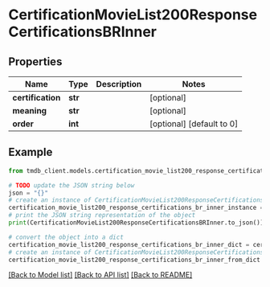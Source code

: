 # CertificationMovieList200ResponseCertificationsBRInner


## Properties

Name | Type | Description | Notes
------------ | ------------- | ------------- | -------------
**certification** | **str** |  | [optional] 
**meaning** | **str** |  | [optional] 
**order** | **int** |  | [optional] [default to 0]

## Example

```python
from tmdb_client.models.certification_movie_list200_response_certifications_br_inner import CertificationMovieList200ResponseCertificationsBRInner

# TODO update the JSON string below
json = "{}"
# create an instance of CertificationMovieList200ResponseCertificationsBRInner from a JSON string
certification_movie_list200_response_certifications_br_inner_instance = CertificationMovieList200ResponseCertificationsBRInner.from_json(json)
# print the JSON string representation of the object
print(CertificationMovieList200ResponseCertificationsBRInner.to_json())

# convert the object into a dict
certification_movie_list200_response_certifications_br_inner_dict = certification_movie_list200_response_certifications_br_inner_instance.to_dict()
# create an instance of CertificationMovieList200ResponseCertificationsBRInner from a dict
certification_movie_list200_response_certifications_br_inner_from_dict = CertificationMovieList200ResponseCertificationsBRInner.from_dict(certification_movie_list200_response_certifications_br_inner_dict)
```
[[Back to Model list]](../README.md#documentation-for-models) [[Back to API list]](../README.md#documentation-for-api-endpoints) [[Back to README]](../README.md)


